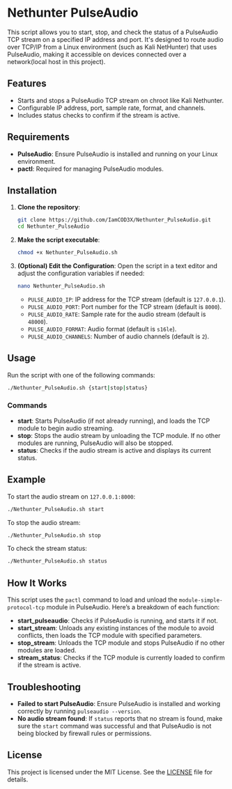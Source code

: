 # Nethunter PulseAudio

This script allows you to start, stop, and check the status of a PulseAudio TCP stream on a specified IP address and port. It's designed to route audio over TCP/IP from a Linux environment (such as Kali NetHunter) that uses PulseAudio, making it accessible on devices connected over a network(local host in this project).

## Features

- Starts and stops a PulseAudio TCP stream on chroot like Kali Nethunter.
- Configurable IP address, port, sample rate, format, and channels.
- Includes status checks to confirm if the stream is active.

## Requirements

- **PulseAudio**: Ensure PulseAudio is installed and running on your Linux environment.
- **pactl**: Required for managing PulseAudio modules.

## Installation

1. **Clone the repository**:
   ```bash
   git clone https://github.com/IamCOD3X/Nethunter_PulseAudio.git
   cd Nethunter_PulseAudio
   ```

2. **Make the script executable**:
   ```bash
   chmod +x Nethunter_PulseAudio.sh
   ```

3. **(Optional) Edit the Configuration**:
   Open the script in a text editor and adjust the configuration variables if needed:
   ```bash
   nano Nethunter_PulseAudio.sh
   ```
   - `PULSE_AUDIO_IP`: IP address for the TCP stream (default is `127.0.0.1`).
   - `PULSE_AUDIO_PORT`: Port number for the TCP stream (default is `8000`).
   - `PULSE_AUDIO_RATE`: Sample rate for the audio stream (default is `48000`).
   - `PULSE_AUDIO_FORMAT`: Audio format (default is `s16le`).
   - `PULSE_AUDIO_CHANNELS`: Number of audio channels (default is `2`).

## Usage

Run the script with one of the following commands:

```bash
./Nethunter_PulseAudio.sh {start|stop|status}
```

### Commands

- **start**: Starts PulseAudio (if not already running), and loads the TCP module to begin audio streaming.
- **stop**: Stops the audio stream by unloading the TCP module. If no other modules are running, PulseAudio will also be stopped.
- **status**: Checks if the audio stream is active and displays its current status.

## Example

To start the audio stream on `127.0.0.1:8000`:

```bash
./Nethunter_PulseAudio.sh start
```

To stop the audio stream:

```bash
./Nethunter_PulseAudio.sh stop
```

To check the stream status:

```bash
./Nethunter_PulseAudio.sh status
```

## How It Works

This script uses the `pactl` command to load and unload the `module-simple-protocol-tcp` module in PulseAudio. Here’s a breakdown of each function:

- **start_pulseaudio**: Checks if PulseAudio is running, and starts it if not.
- **start_stream**: Unloads any existing instances of the module to avoid conflicts, then loads the TCP module with specified parameters.
- **stop_stream**: Unloads the TCP module and stops PulseAudio if no other modules are loaded.
- **stream_status**: Checks if the TCP module is currently loaded to confirm if the stream is active.

## Troubleshooting

- **Failed to start PulseAudio**: Ensure PulseAudio is installed and working correctly by running `pulseaudio --version`.
- **No audio stream found**: If `status` reports that no stream is found, make sure the `start` command was successful and that PulseAudio is not being blocked by firewall rules or permissions.

## License

This project is licensed under the MIT License. See the [LICENSE](LICENSE) file for details.
